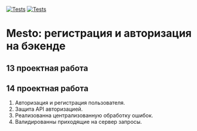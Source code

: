 [![Tests](../../actions/workflows/tests-13-sprint.yml/badge.svg)](../../actions/workflows/tests-13-sprint.yml) [![Tests](../../actions/workflows/tests-14-sprint.yml/badge.svg)](../../actions/workflows/tests-14-sprint.yml)

#  Mesto: регистрация и авторизация на бэкенде

## 13 проектная работа


## 14 проектная работа
1. Авторизация и регистрация пользователя. 
2. Защита API авторизацией.
3. Реализованна централизованную обработку ошибок.
4. Валидированны приходящие на сервер запросы.  
